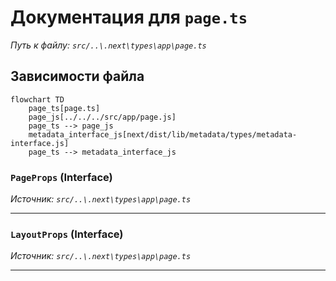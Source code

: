 # Документация для `page.ts`

*Путь к файлу: `src/..\.next\types\app\page.ts`*

## Зависимости файла

```mermaid
flowchart TD
    page_ts[page.ts]
    page_js[../../../src/app/page.js]
    page_ts --> page_js
    metadata_interface_js[next/dist/lib/metadata/types/metadata-interface.js]
    page_ts --> metadata_interface_js
```

### `PageProps` (Interface)

*Источник: `src/..\.next\types\app\page.ts`*

---
### `LayoutProps` (Interface)

*Источник: `src/..\.next\types\app\page.ts`*

---
